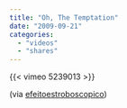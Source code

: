 ```yaml
---
title: "Oh, The Temptation"
date: "2009-09-21"
categories: 
  - "videos"
  - "shares"
---
```


{{< vimeo 5239013 >}}

(via [efeitoestroboscopico](http://efeitoestroboscopico.tumblr.com/))
